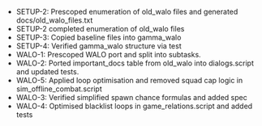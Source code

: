 
- SETUP-2: Prescoped enumeration of old_walo files and generated docs/old_walo_files.txt
- SETUP-2 completed enumeration of old_walo files
- SETUP-3: Copied baseline files into gamma_walo
- SETUP-4: Verified gamma_walo structure via test
- WALO-1: Prescoped WALO port and split into subtasks.
- WALO-2: Ported important_docs table from old_walo into dialogs.script and updated tests.
- WALO-5: Applied loop optimisation and removed squad cap logic in sim_offline_combat.script
- WALO-3: Verified simplified spawn chance formulas and added spec
- WALO-4: Optimised blacklist loops in game_relations.script and added tests
